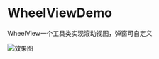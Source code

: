 # WheelViewDemo
WheelView一个工具类实现滚动视图，弹窗可自定义

![](https://github.com/rjhsmile/WheelViewDemo/blob/master/app/src/main/res/raw/a.gif "效果图")

